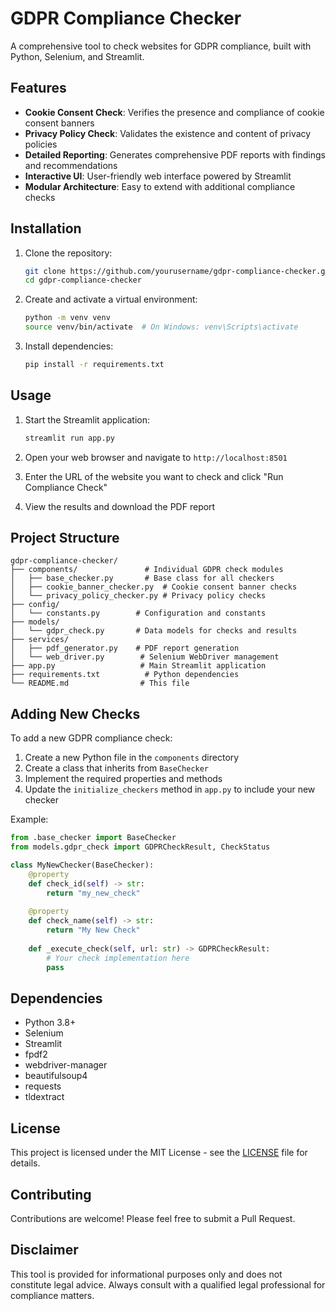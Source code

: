 # GDPR Compliance Checker

A comprehensive tool to check websites for GDPR compliance, built with Python, Selenium, and Streamlit.

## Features

- **Cookie Consent Check**: Verifies the presence and compliance of cookie consent banners
- **Privacy Policy Check**: Validates the existence and content of privacy policies
- **Detailed Reporting**: Generates comprehensive PDF reports with findings and recommendations
- **Interactive UI**: User-friendly web interface powered by Streamlit
- **Modular Architecture**: Easy to extend with additional compliance checks

## Installation

1. Clone the repository:
   ```bash
   git clone https://github.com/yourusername/gdpr-compliance-checker.git
   cd gdpr-compliance-checker
   ```

2. Create and activate a virtual environment:
   ```bash
   python -m venv venv
   source venv/bin/activate  # On Windows: venv\Scripts\activate
   ```

3. Install dependencies:
   ```bash
   pip install -r requirements.txt
   ```

## Usage

1. Start the Streamlit application:
   ```bash
   streamlit run app.py
   ```

2. Open your web browser and navigate to `http://localhost:8501`

3. Enter the URL of the website you want to check and click "Run Compliance Check"

4. View the results and download the PDF report

## Project Structure

```
gdpr-compliance-checker/
├── components/               # Individual GDPR check modules
│   ├── base_checker.py       # Base class for all checkers
│   ├── cookie_banner_checker.py  # Cookie consent banner checks
│   └── privacy_policy_checker.py # Privacy policy checks
├── config/
│   └── constants.py        # Configuration and constants
├── models/
│   └── gdpr_check.py       # Data models for checks and results
├── services/
│   ├── pdf_generator.py    # PDF report generation
│   └── web_driver.py        # Selenium WebDriver management
├── app.py                   # Main Streamlit application
├── requirements.txt          # Python dependencies
└── README.md                # This file
```

## Adding New Checks

To add a new GDPR compliance check:

1. Create a new Python file in the `components` directory
2. Create a class that inherits from `BaseChecker`
3. Implement the required properties and methods
4. Update the `initialize_checkers` method in `app.py` to include your new checker

Example:

```python
from .base_checker import BaseChecker
from models.gdpr_check import GDPRCheckResult, CheckStatus

class MyNewChecker(BaseChecker):
    @property
    def check_id(self) -> str:
        return "my_new_check"
    
    @property
    def check_name(self) -> str:
        return "My New Check"
    
    def _execute_check(self, url: str) -> GDPRCheckResult:
        # Your check implementation here
        pass
```

## Dependencies

- Python 3.8+
- Selenium
- Streamlit
- fpdf2
- webdriver-manager
- beautifulsoup4
- requests
- tldextract

## License

This project is licensed under the MIT License - see the [LICENSE](LICENSE) file for details.

## Contributing

Contributions are welcome! Please feel free to submit a Pull Request.

## Disclaimer

This tool is provided for informational purposes only and does not constitute legal advice. Always consult with a qualified legal professional for compliance matters.
